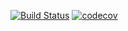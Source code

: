 [![Build
Status](https://travis-ci.org/ctlab/mwcsr.svg?branch=master)](https://travis-ci.org/ctlab/mwcsr) [![codecov](https://codecov.io/github/ctlab/mwcsr/branch/master/graphs/badge.svg)](https://codecov.io/gh/ctlab/mwcsr/branch/master) 

